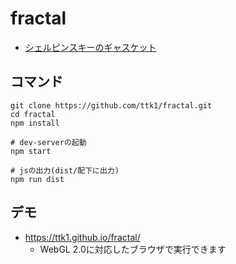 # fractal

* [シェルピンスキーのギャスケット](https://ja.wikipedia.org/wiki/%E3%82%B7%E3%82%A7%E3%83%AB%E3%83%94%E3%83%B3%E3%82%B9%E3%82%AD%E3%83%BC%E3%81%AE%E3%82%AE%E3%83%A3%E3%82%B9%E3%82%B1%E3%83%83%E3%83%88)

## コマンド

```
git clone https://github.com/ttk1/fractal.git
cd fractal
npm install

# dev-serverの起動
npm start

# jsの出力(dist/配下に出力)
npm run dist
```

## デモ

* https://ttk1.github.io/fractal/
  * WebGL 2.0に対応したブラウザで実行できます